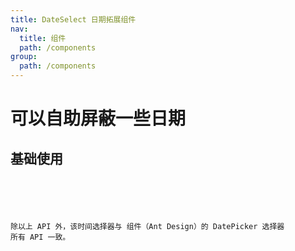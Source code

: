 ```yaml
---
title: DateSelect 日期拓展组件
nav:
  title: 组件
  path: /components
group:
  path: /components
---
```


# 可以自助屏蔽一些日期

## 基础使用

<code src="./demos/index.tsx" />

<API />

除以上 API 外，该时间选择器与 组件（Ant Design）的 DatePicker 选择器 所有 API 一致。
